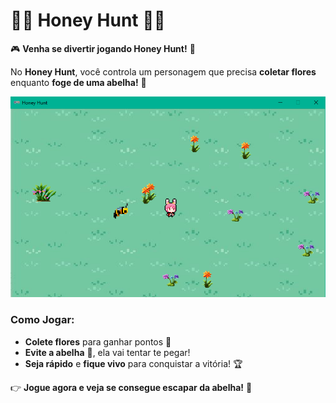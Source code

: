 # 🐝🌸 Honey Hunt 🌸🐝

🎮 **Venha se divertir jogando Honey Hunt!** 🌼

No **Honey Hunt**, você controla um personagem que precisa **coletar flores** enquanto **foge de uma abelha!** 🐝

![Honey Hunt Screenshot](images/screen.png)

### Como Jogar:
- **Colete flores** para ganhar pontos 🌸
- **Evite a abelha** 🐝, ela vai tentar te pegar!
- **Seja rápido** e **fique vivo** para conquistar a vitória! 🏆

👉 **Jogue agora e veja se consegue escapar da abelha!** 🎉
